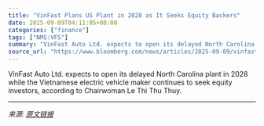 ```yaml
---
title: "VinFast Plans US Plant in 2028 as It Seeks Equity Backers"
date: 2025-09-09T04:11:05+08:00
categories: ["finance"]
tags: ["NMS:VFS"]
summary: "VinFast Auto Ltd. expects to open its delayed North Carolina plant in 2028 while the Vietnamese electric vehicle maker continues to seek equity investors, according to Chairwoman Le Thi Thu Thuy."
source_url: "https://www.bloomberg.com/news/articles/2025-09-09/vinfast-plans-2028-us-plant-opening-as-it-seeks-equity-investors"
---
```


VinFast Auto Ltd. expects to open its delayed North Carolina plant in 2028 while the Vietnamese electric vehicle maker continues to seek equity investors, according to Chairwoman Le Thi Thu Thuy.

---

*来源: [原文链接](https://www.bloomberg.com/news/articles/2025-09-09/vinfast-plans-2028-us-plant-opening-as-it-seeks-equity-investors)*
